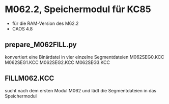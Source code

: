 # M062.2, Speichermodul für KC85

- für die RAM-Version des M62.2
- CAOS 4.8


## prepare_M062FILL.py

konvertiert eine Binärdatei in vier einzelne Segmentdateien
M062SEG0.KCC
M062SEG1.KCC
M062SEG2.KCC
M062SEG3.KCC


## FILLM062.KCC
sucht nach dem ersten Modul M062 und lädt die Segmentdateien in das Speichermodul
